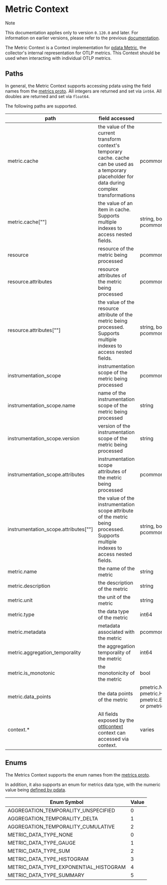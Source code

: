 # Metric Context

> [!NOTE]
> This documentation applies only to version `0.120.0` and later. For information on earlier versions, please refer to the previous [documentation](https://github.com/open-telemetry/opentelemetry-collector-contrib/blob/release/0.119.x/pkg/ottl/contexts/ottlmetric/README.md).

The Metric Context is a Context implementation for [pdata Metric](https://github.com/open-telemetry/opentelemetry-collector/tree/main/pdata/pmetric), the collector's internal representation for OTLP metrics.  This Context should be used when interacting with individual OTLP metrics.

## Paths
In general, the Metric Context supports accessing pdata using the field names from the [metrics proto](https://github.com/open-telemetry/opentelemetry-proto/blob/main/opentelemetry/proto/metrics/v1/metrics.proto).  All integers are returned and set via `int64`.  All doubles are returned and set via `float64`.

The following paths are supported.

| path                                   | field accessed                                                                                                                                                                       | type                                                                                                                                        |
|----------------------------------------|--------------------------------------------------------------------------------------------------------------------------------------------------------------------------------------|---------------------------------------------------------------------------------------------------------------------------------------------|
| metric.cache                           | the value of the current transform context's temporary cache. cache can be used as a temporary placeholder for data during complex transformations                                   | pcommon.Map                                                                                                                                 |
| metric.cache\[""\]                     | the value of an item in cache. Supports multiple indexes to access nested fields.                                                                                                    | string, bool, int64, float64, pcommon.Map, pcommon.Slice, []byte or nil                                                                     |
| resource                               | resource of the metric being processed                                                                                                                                               | pcommon.Resource                                                                                                                            |
| resource.attributes                    | resource attributes of the metric being processed                                                                                                                                    | pcommon.Map                                                                                                                                 |
| resource.attributes\[""\]              | the value of the resource attribute of the metric being processed. Supports multiple indexes to access nested fields.                                                                | string, bool, int64, float64, pcommon.Map, pcommon.Slice, []byte or nil                                                                     |
| instrumentation_scope                  | instrumentation scope of the metric being processed                                                                                                                                  | pcommon.InstrumentationScope                                                                                                                |
| instrumentation_scope.name             | name of the instrumentation scope of the metric being processed                                                                                                                      | string                                                                                                                                      |
| instrumentation_scope.version          | version of the instrumentation scope of the metric being processed                                                                                                                   | string                                                                                                                                      |
| instrumentation_scope.attributes       | instrumentation scope attributes of the metric being processed                                                                                                                       | pcommon.Map                                                                                                                                 |
| instrumentation_scope.attributes\[""\] | the value of the instrumentation scope attribute of the metric being processed. Supports multiple indexes to access nested fields.                                                   | string, bool, int64, float64, pcommon.Map, pcommon.Slice, []byte or nil                                                                     |
| metric.name                            | the name of the metric                                                                                                                                                               | string                                                                                                                                      |
| metric.description                     | the description of the metric                                                                                                                                                        | string                                                                                                                                      |
| metric.unit                            | the unit of the metric                                                                                                                                                               | string                                                                                                                                      |
| metric.type                            | the data type of the metric                                                                                                                                                          | int64                                                                                                                                       |
| metric.metadata                        | metadata associated with the metric                                                                                                                                                  | pcommon.Map                                                                                                                                 |
| metric.aggregation_temporality         | the aggregation temporality of the metric                                                                                                                                            | int64                                                                                                                                       |
| metric.is_monotonic                    | the monotonicity of the metric                                                                                                                                                       | bool                                                                                                                                        |
| metric.data_points                     | the data points of the metric                                                                                                                                                        | pmetric.NumberDataPointSlice, pmetric.HistogramDataPointSlice, pmetric.ExponentialHistogramDataPointSlice, or pmetric.SummaryDataPointSlice |
| context.*                              | All fields exposed by the [ottlcontext](https://github.com/open-telemetry/opentelemetry-collector-contrib/tree/main/pkg/ottl/contexts/ottlcontext) context can accessed via context. | varies                                                                                                                                      |

## Enums

The Metrics Context supports the enum names from the [metrics proto](https://github.com/open-telemetry/opentelemetry-proto/blob/main/opentelemetry/proto/metrics/v1/metrics.proto).

In addition, it also supports an enum for metrics data type, with the numeric value being [defined by pdata](https://github.com/open-telemetry/opentelemetry-collector/blob/main/pdata/pmetric/metrics.go).

| Enum Symbol                            | Value |
|----------------------------------------|-------|
| AGGREGATION_TEMPORALITY_UNSPECIFIED    | 0     |
| AGGREGATION_TEMPORALITY_DELTA          | 1     |
| AGGREGATION_TEMPORALITY_CUMULATIVE     | 2     |
| METRIC_DATA_TYPE_NONE                  | 0     |
| METRIC_DATA_TYPE_GAUGE                 | 1     |
| METRIC_DATA_TYPE_SUM                   | 2     |
| METRIC_DATA_TYPE_HISTOGRAM             | 3     |
| METRIC_DATA_TYPE_EXPONENTIAL_HISTOGRAM | 4     |
| METRIC_DATA_TYPE_SUMMARY               | 5     |